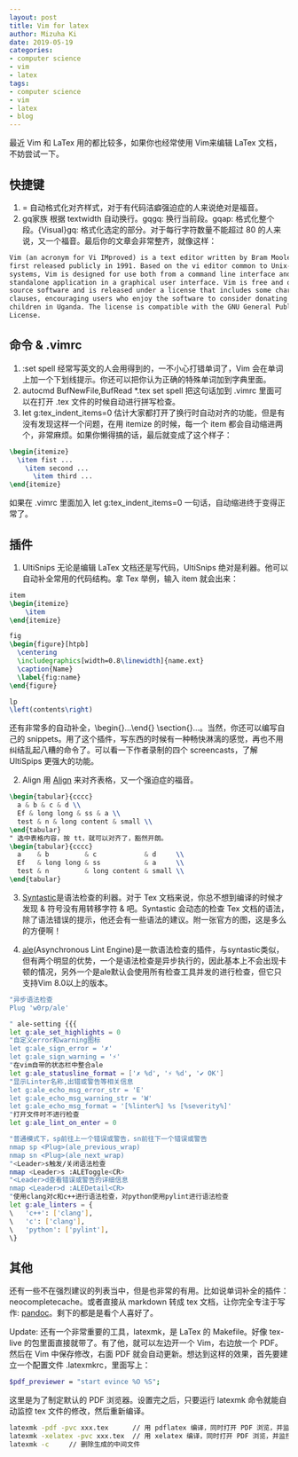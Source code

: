 ```yaml
---
layout: post
title: Vim for latex
author: Mizuha Ki
date: 2019-05-19
categories:
- computer science
- vim
- latex
tags:
- computer science
- vim
- latex
- blog
---
```


最近 Vim 和 LaTex 用的都比较多，如果你也经常使用 Vim来编辑 LaTex 文档，不妨尝试一下。

## 快捷键
1. = 自动格式化对齐样式，对于有代码洁癖强迫症的人来说绝对是福音。
2. gq家族 根据 textwidth 自动换行。gqgq: 换行当前段。gqap: 格式化整个段。{Visual}gq: 格式化选定的部分。对于每行字符数量不能超过 80 的人来说，又一个福音。最后你的文章会非常整齐，就像这样：
```tex
Vim (an acronym for Vi IMproved) is a text editor written by Bram Moolenaar and
first released publicly in 1991. Based on the vi editor common to Unix-like
systems, Vim is designed for use both from a command line interface and as a
standalone application in a graphical user interface. Vim is free and open
source software and is released under a license that includes some charityware
clauses, encouraging users who enjoy the software to consider donating to
children in Uganda. The license is compatible with the GNU General Public
License.
```

## 命令 & .vimrc
1. :set spell 经常写英文的人会用得到的，一不小心打错单词了，Vim 会在单词上加一个下划线提示。你还可以把你认为正确的特殊单词加到字典里面。
2. autocmd BufNewFile,BufRead *.tex set spell 把这句话加到 .vimrc 里面可以在打开 .tex 文件的时候自动进行拼写检查。
3. let g:tex_indent_items=0 估计大家都打开了换行时自动对齐的功能，但是有没有发现这样一个问题，在用 itemize 的时候，每一个 item 都会自动缩进两个，非常麻烦。如果你懒得搞的话，最后就变成了这个样子：
```tex
\begin{itemize}
  \item fist ...
    \item second ...
      \item third ...
\end{itemize}
```
如果在 .vimrc 里面加入 let g:tex_indent_items=0 一句话，自动缩进终于变得正常了。

## 插件
1. UltiSnips 无论是编辑 LaTex 文档还是写代码，UltiSnips 绝对是利器。他可以自动补全常用的代码结构。拿 Tex 举例，输入 item 就会出来：
```tex
item
\begin{itemize}
    \item
\end{itemize}

fig
\begin{figure}[htpb]
  \centering
  \includegraphics[width=0.8\linewidth]{name.ext}
  \caption{Name}
  \label{fig:name}
\end{figure}

lp
\left(contents\right)
```
还有非常多的自动补全，\begin{}…\end{} \section{}…。当然，你还可以编写自己的 snippets。用了这个插件，写东西的时候有一种畅快淋漓的感觉，再也不用纠结乱起八糟的命令了。可以看一下作者录制的四个 screencasts，了解 UltiSpips 更强大的功能。

2. Align 用 [Align](https://github.com/vim-scripts/Align) 来对齐表格，又一个强迫症的福音。
```tex
\begin{tabular}{cccc}
  a & b & c & d \\
  Ef & long long & ss & a \\
  test & n & long content & small \\
\end{tabular}
" 选中表格内容，按 tt，就可以对齐了，豁然开朗。
\begin{tabular}{cccc}
  a    & b         & c            & d     \\
  Ef   & long long & ss           & a     \\
  test & n         & long content & small \\
\end{tabular}
```
3. [Syntastic](https://github.com/scrooloose/syntastic)是语法检查的利器。对于 Tex 文档来说，你总不想到编译的时候才发现 & 符号没有用转移字符 \& 吧。Syntastic 会动态的检查 Tex 文档的语法，除了语法错误的提示，他还会有一些语法的建议。附一张官方的图，这是多么的方便啊！ 

4. [ale](https://github.com/w0rp/ale)(Asynchronous Lint Engine)是一款语法检查的插件，与syntastic类似，但有两个明显的优势，一个是语法检查是异步执行的，因此基本上不会出现卡顿的情况，另外一个是ale默认会使用所有检查工具并发的进行检查，但它只支持Vim 8.0以上的版本。
```bash
"异步语法检查
Plug 'w0rp/ale'

" ale-setting {{{
let g:ale_set_highlights = 0
"自定义error和warning图标
let g:ale_sign_error = '✗'
let g:ale_sign_warning = '⚡'
"在vim自带的状态栏中整合ale
let g:ale_statusline_format = ['✗ %d', '⚡ %d', '✔ OK']
"显示Linter名称,出错或警告等相关信息
let g:ale_echo_msg_error_str = 'E'
let g:ale_echo_msg_warning_str = 'W'
let g:ale_echo_msg_format = '[%linter%] %s [%severity%]'
"打开文件时不进行检查
let g:ale_lint_on_enter = 0

"普通模式下，sp前往上一个错误或警告，sn前往下一个错误或警告
nmap sp <Plug>(ale_previous_wrap)
nmap sn <Plug>(ale_next_wrap)
"<Leader>s触发/关闭语法检查
nmap <Leader>s :ALEToggle<CR>
"<Leader>d查看错误或警告的详细信息
nmap <Leader>d :ALEDetail<CR>
"使用clang对c和c++进行语法检查，对python使用pylint进行语法检查
let g:ale_linters = {
\   'c++': ['clang'],
\   'c': ['clang'],
\   'python': ['pylint'],
\}
```

## 其他
还有一些不在强烈建议的列表当中，但是也非常的有用。比如说单词补全的插件：neocompletecache。或者直接从 markdown 转成 tex 文档，让你完全专注于写作: [pandoc](http://johnmacfarlane.net/pandoc/)。剩下的都是是看个人喜好了。

Update: 还有一个非常重要的工具，latexmk，是 LaTex 的 Makefile。好像 tex-live 的包里面直接就带了。有了他，就可以左边开一个 Vim，右边放一个 PDF。然后在 Vim 中保存修改，右面 PDF 就会自动更新。想达到这样的效果，首先要建立一个配置文件 .latexmkrc，里面写上：
```bash
$pdf_previewer = "start evince %O %S";
```
这里是为了制定默认的 PDF 浏览器。设置完之后，只要运行 latexmk 命令就能自动监控 tex 文件的修改，然后重新编译。
```bash
latexmk -pdf -pvc xxx.tex      // 用 pdflatex 编译，同时打开 PDF 浏览，并监控修改
latexmk -xelatex -pvc xxx.tex  // 用 xelatex 编译，同时打开 PDF 浏览，并监控修改
latexmk -c     // 删除生成的中间文件
```